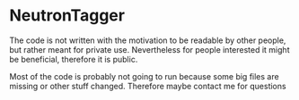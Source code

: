 # NeutronTagger

The code is not written with the motivation to be readable by other people, but rather meant for private use. Nevertheless for people interested it might be beneficial, therefore it is public.

Most of the code is probably not going to run because some big files are missing or other stuff changed. Therefore maybe contact me for questions
